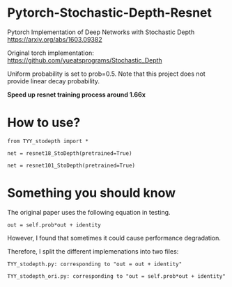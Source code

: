 # Pytorch-Stochastic-Depth-Resnet
Pytorch Implementation of Deep Networks with Stochastic Depth https://arxiv.org/abs/1603.09382

Original torch implementation: https://github.com/yueatsprograms/Stochastic_Depth

Uniform probability is set to prob=0.5. Note that this project does not provide linear decay probability.

**Speed up resnet training process around 1.66x**

# How to use?
```
from TYY_stodepth import *

net = resnet18_StoDepth(pretrained=True)

net = resnet101_StoDepth(pretrained=True)
```

# Something you should know
The original paper uses the following equation in testing.
```
out = self.prob*out + identity
```
However, I found that sometimes it could cause performance degradation.


Therefore, I split the different implemenations into two files:
```
TYY_stodepth.py: corresponding to "out = out + identity"
```
```
TYY_stodepth_ori.py: corresponding to "out = self.prob*out + identity"
```

